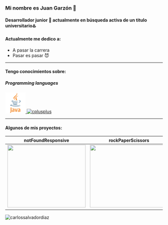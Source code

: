 ### Mi nombre es Juan Garzón 🤑
#### Desarrollador junior 😬 actualmente en **búsqueda activa** de un titulo universitario♨️




#### Actualmente me dedico a:


- A pasar la carrera
- Pasar es pasar 😈
___



#### Tengo conocimientos sobre:


##### Programming languages


<p align="left"> <a href="https://www.java.com/es/" target="_blank"> <img src="https://raw.githubusercontent.com/github/explore/5b3600551e122a3277c2c5368af2ad5725ffa9a1/topics/java/java.png" alt="java" width="65" height="65"/> <a href="https://cplusplus.com/" target="_blank"> <img src="https://avatars.githubusercontent.com/u/59276?s=200&v=4" alt="cplusplus" width="65" height="65"/> </a>
</p>


____

#### Algunos de mis proyectos:



| notFoundResponsive  | rockPaperScissors  | toDoSimple  |
|---|---|---|
| <a href="https://github.com/carlossalvadordiaz/404-not-found" target="_blank"> <img src="/images/404.png" width="250" height="200"/></a> |  <a href="https://codepen.io/carlossalvadordiaz/pen/bGeXeGq" target="_blank"> <img src="/images/rps.png" width="250" height="200"/></a> | <a href="https://codepen.io/carlossalvadordiaz/pen/PozMmdq" target="_blank"> <img src="/images/toDo.png" width="250" height="200"/></a>  |



<p><img align="center" src="https://github-readme-stats.vercel.app/api/top-langs?username=carlossalvadordiaz&show_icons=true&locale=en&layout=compact" alt="carlossalvadordiaz" /></p>

